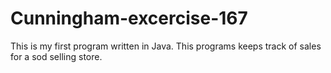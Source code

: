 # Cunningham-excercise-167
This is my first program written in Java. This programs keeps track of sales for a sod selling store.
